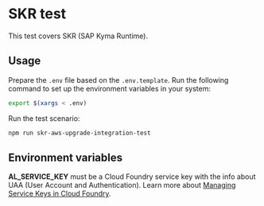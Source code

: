 # SKR test

This test covers SKR (SAP Kyma Runtime).

## Usage

Prepare the `.env` file based on the `.env.template`. Run the following command to set up the environment variables in your system:

```bash
export $(xargs < .env)
```

Run the test scenario:

```bash
npm run skr-aws-upgrade-integration-test
```

## Environment variables
**AL_SERVICE_KEY** must be a Cloud Foundry service key with the info about UAA (User Account and Authentication). Learn more about [Managing Service Keys in Cloud Foundry](https://docs.cloudfoundry.org/devguide/services/service-keys.html).
